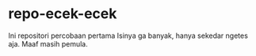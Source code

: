 # repo-ecek-ecek
Ini repositori percobaan pertama
Isinya ga banyak, hanya sekedar ngetes aja. Maaf masih pemula.
